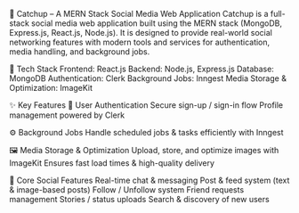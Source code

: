 📱 Catchup – A MERN Stack Social Media Web Application
Catchup is a full-stack social media web application built using the MERN stack (MongoDB, Express.js, React.js, Node.js).
It is designed to provide real-world social networking features with modern tools and services for authentication, media handling, and background jobs.

🚀 Tech Stack
Frontend: React.js
Backend: Node.js, Express.js
Database: MongoDB
Authentication: Clerk
Background Jobs: Inngest
Media Storage & Optimization: ImageKit

✨ Key Features
🔐 User Authentication
Secure sign-up / sign-in flow
Profile management powered by Clerk

⚙️ Background Jobs
Handle scheduled jobs & tasks efficiently with Inngest


🖼️ Media Storage & Optimization
Upload, store, and optimize images with ImageKit
Ensures fast load times & high-quality delivery

👫 Core Social Features
Real-time chat & messaging
Post & feed system (text & image-based posts)
Follow / Unfollow system
Friend requests management
Stories / status uploads
Search & discovery of new users
